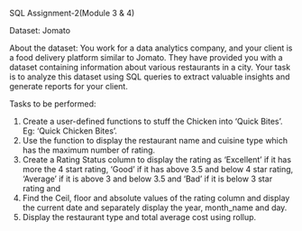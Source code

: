 SQL Assignment-2(Module 3 & 4)

Dataset: Jomato

About the dataset:
You work for a data analytics company, and your client is a food delivery platform similar to Jomato. They have provided you with a dataset containing information about various
restaurants in a city. Your task is to analyze this dataset using SQL queries to extract valuable insights and generate reports for your client.

Tasks to be performed:
1. Create a user-defined functions to stuff the Chicken into ‘Quick Bites’. Eg: ‘Quick Chicken Bites’.
2. Use the function to display the restaurant name and cuisine type which has the maximum number of rating.
3. Create a Rating Status column to display the rating as ‘Excellent’ if it has more the 4 start rating, ‘Good’ if it has above 3.5 and below 4 star rating, ‘Average’ if it is above 3
and below 3.5 and ‘Bad’ if it is below 3 star rating and
4. Find the Ceil, floor and absolute values of the rating column and display the current date and separately display the year, month_name and day.
5. Display the restaurant type and total average cost using rollup.
